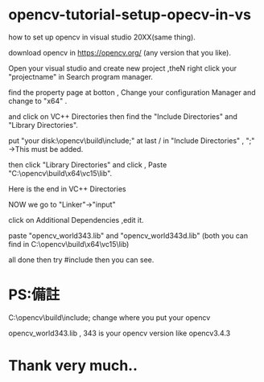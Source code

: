# opencv-tutorial-setup-opecv-in-vs

  how to set up opencv in visual studio 20XX(same thing).
    
  download opencv in https://opencv.org/ (any version that you like).
    
  Open your visual studio and create new project ,theN right click your "projectname" in Search program manager.
    
  find the property page at botton , Change your configuration Manager and change to "x64" .
    
  and click on VC++ Directories then find the "Include Directories"  and "Library Directories".
    
  put "your disk:\opencv\build\include;" at last / in "Include Directories" , ";" →This must be added.
    
  then click "Library Directories" and click <Edit> , Paste "C:\opencv\build\x64\vc15\lib".
  
Here is the end in  VC++ Directories

NOW we go to "Linker"→"input"

  click on Additional Dependencies ,edit it.
    
  paste "opencv_world343.lib" and "opencv_world343d.lib" (both you can find in C:\opencv\build\x64\vc15\lib)
    
  all done then try #include <cv2>then you can see. 
    
  
  # PS:備註
   
   C:\opencv\build\include; change where you put your opencv
   
   opencv_world343.lib , 343 is your opencv version like opencv3.4.3
   
   # Thank very much..
   
   
